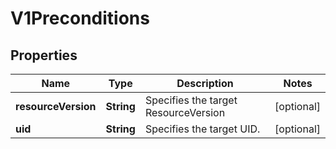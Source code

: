 

# V1Preconditions

## Properties

Name | Type | Description | Notes
------------ | ------------- | ------------- | -------------
**resourceVersion** | **String** | Specifies the target ResourceVersion |  [optional]
**uid** | **String** | Specifies the target UID. |  [optional]



